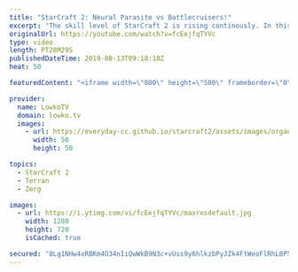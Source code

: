 ```yaml
---
title: "StarCraft 2: Neural Parasite vs Battlecruisers!"
excerpt: "The skill level of StarCraft 2 is rising continously. In this professional match of Zerg versus Terran we see two top-level players fight it out with unorthodox strategies, including Battlecruisers, Nydus Worms and Swarm Hosts.  Get more videos & support my work: http://www.patreon.com/lowkotv  Be part"
originalUrl: https://youtube.com/watch?v=fcEejfqTYVc
type: video
length: PT28M29S
publishedDateTime: 2019-08-13T09:18:18Z
heat: 50

featuredContent: "<iframe width=\"800\" height=\"500\" frameborder=\"0\" src=\"https://www.youtube.com/embed/fcEejfqTYVc\" allow=\"accelerometer; autoplay; encrypted-media; gyroscope; picture-in-picture\" allowfullscreen></iframe>"

provider:
  name: LowkoTV
  domain: lowko.tv
  images:
    - url: https://everyday-cc.github.io/starcraft2/assets/images/organizations/lowko.tv-50x50.jpg
      width: 50
      height: 50

topics:
  - StarCraft 2
  - Terran
  - Zerg

images:
  - url: https://i.ytimg.com/vi/fcEejfqTYVc/maxresdefault.jpg
    width: 1280
    height: 720
    isCached: true

secured: "8Lg1NHw4xRBKm4O34nIiQwWkB9N3c+vUss9y6hlkzbPyJZk4FtWeoFlRhL8P5MEvT47yiKvE8ybTi6TWcJTQpVbYyQNK66nM7lBNdZbvHR0HAhHw8fvScc6gV/yiPCYMz3jnNVMqBcpEnq3mpBLQm8apcPkOM6QVKIAwJ2ab7HZcslk9SPRHjlhWSRU5akptWU5/GXzjpnIKf9KhxYEGf/EAElEEB+0NXBzbzzKZSymvcUYItEmhFthj+LCycfwsD1vF3qZtNEE6ZOzCSOwCU64r+oBouRn6EiA0tqjx3ILKF3PQnbbR4vDubjVqvCZtyo54GbOs/GcSOFZMKhbpI/kzhGQc48JQgvA9rjWo4J4IeU3mKNE6ufIlnxIVchqjS6UbxQv4pdDB7QTp50fmoznfNzum2i9AQ1lee3IOfXb9+c9z9dQptIq7Yrp2CvB4;5hc9r1Ol9dSQ5q/01BM4NA=="
---
```


